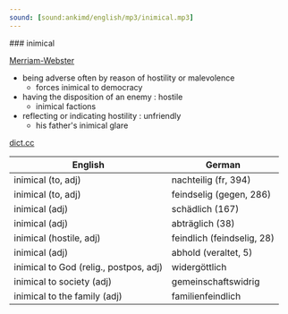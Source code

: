 ```yaml
---
sound: [sound:ankimd/english/mp3/inimical.mp3]
---
```


\### inimical

[Merriam-Webster](https://www.merriam-webster.com/dictionary/inimical)

- being adverse often by reason of hostility or malevolence
    - forces inimical to democracy
- having the disposition of an enemy : hostile
    - inimical factions
- reflecting or indicating hostility : unfriendly
    - his father's inimical glare

[dict.cc](https://www.dict.cc/inimical)

| English        | German       |
| -------------- | ------------ |
| inimical (to, adj) | nachteilig (fr, 394) |
| inimical (to, adj) | feindselig (gegen, 286) |
| inimical (adj) | schädlich (167) |
| inimical (adj) | abträglich (38) |
| inimical (hostile, adj) | feindlich (feindselig, 28) |
| inimical (adj) | abhold (veraltet, 5) |
| inimical to God (relig., postpos, adj) | widergöttlich |
| inimical to society (adj) | gemeinschaftswidrig |
| inimical to the family (adj) | familienfeindlich |
